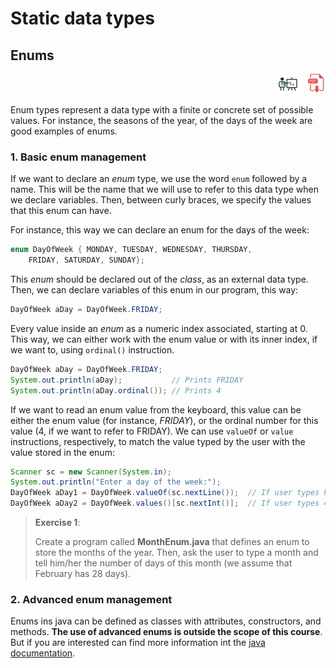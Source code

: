 # Static data types

## Enums

<div style="text-align: right">
<a target="_blank" href="slides/03b.html"><img src="../../img/diapositivas.png" width="32" /></a>&nbsp;&nbsp;
<a target="_blank" href="03b.pdf"><img src="../../img/pdf.png" width="32" /></a>
</div>

Enum types represent a data type with a finite or concrete set of possible values. For instance, the seasons of the year, of the days of the week are good examples of enums.

### 1. Basic enum management

If we want to declare an *enum* type, we use the word `enum` followed by a name. This will be the name that we will use to refer to this data type when we declare variables. Then, between curly braces, we specify the values that this enum can have. 

For instance, this way we can declare an enum for the days of the week:

```java
enum DayOfWeek { MONDAY, TUESDAY, WEDNESDAY, THURSDAY, 
    FRIDAY, SATURDAY, SUNDAY};
```

This *enum* should be declared out of the *class*, as an external data type. Then, we can declare variables of this enum in our program, this way:

```java
DayOfWeek aDay = DayOfWeek.FRIDAY;
```

Every value inside an *enum* as a numeric index associated, starting at 0. This way, we can either work with the enum value or with its inner index, if we want to, using `ordinal()` instruction.

```java
DayOfWeek aDay = DayOfWeek.FRIDAY;
System.out.println(aDay);           // Prints FRIDAY
System.out.println(aDay.ordinal()); // Prints 4
```

If we want to read an enum value from the keyboard, this value can be either the enum value (for instance, *FRIDAY*), or the ordinal number for this value (4, if we want to refer to FRIDAY). We can use `valueOf` or `value` instructions, respectively, to match the value typed by the user with the value stored in the enum:

```java
Scanner sc = new Scanner(System.in);
System.out.println("Enter a day of the week:");
DayOfWeek aDay1 = DayOfWeek.valueOf(sc.nextLine());  // If user types FRIDAY
DayOfWeek aDay2 = DayOfWeek.values()[sc.nextInt()];  // If user types 4
```

> **Exercise 1**:
> 
> Create a program called **MonthEnum.java** that defines an enum to store the months of the year. Then, ask the user to type a month and tell him/her the number of days of this month (we assume that February has 28 days).

### 2. Advanced enum management

Enums ins java can be defined as classes with attributes, constructors, and methods. **The use of advanced enums is outside the scope of this course**. But if you are interested can find more information int the [java documentation](https://docs.oracle.com/javase/8/docs/technotes/guides/language/enums.html).
